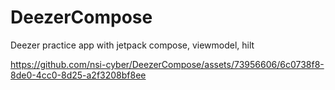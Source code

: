# DeezerCompose
Deezer practice app with jetpack compose, viewmodel, hilt


https://github.com/nsi-cyber/DeezerCompose/assets/73956606/6c0738f8-8de0-4cc0-8d25-a2f3208bf8ee

